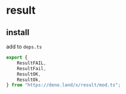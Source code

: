# result

## install

add to `deps.ts`

```ts
export {
    ResultFAIL,
    ResultFail,
    ResultOK,
    ResultOk,
} from "https://deno.land/x/result/mod.ts";
```